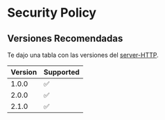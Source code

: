 # Security Policy

## Versiones Recomendadas

Te dajo una tabla con las versiones del [server-HTTP](https://github.com/c1b3r-p3d1a/server-HTTP).

| Version | Supported          |
| ------- | ------------------ |
| 1.0.0   | :white_check_mark: |
| 2.0.0   | :white_check_mark: |
| 2.1.0   | :white_check_mark: |
